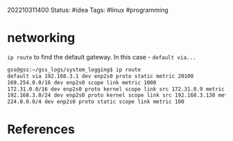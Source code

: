 202210311400
Status: #idea
Tags: #linux #programming 

# networking
`ip route` to find the default gateway. In this case - `default via...`

```bash
gss@gss:~/gss_logs/system_logging$ ip route
default via 192.168.3.1 dev enp2s0 proto static metric 20100 
169.254.0.0/16 dev enp2s0 scope link metric 1000 
172.31.0.0/16 dev enp2s0 proto kernel scope link src 172.31.0.9 metric 100 
192.168.3.0/24 dev enp2s0 proto kernel scope link src 192.168.3.130 metric 100 
224.0.0.0/4 dev enp2s0 proto static scope link metric 100 
```


# References

